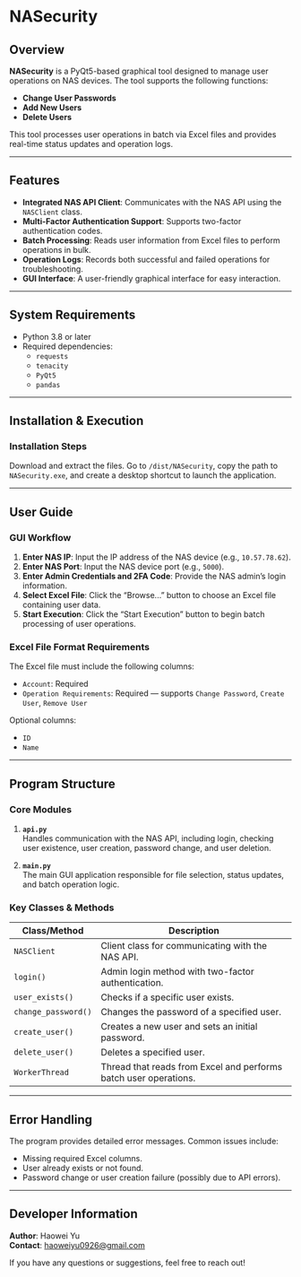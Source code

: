 # NASecurity

## Overview
**NASecurity** is a PyQt5-based graphical tool designed to manage user operations on NAS devices. The tool supports the following functions:
- **Change User Passwords**
- **Add New Users**
- **Delete Users**

This tool processes user operations in batch via Excel files and provides real-time status updates and operation logs.

---

## Features
- **Integrated NAS API Client**: Communicates with the NAS API using the `NASClient` class.
- **Multi-Factor Authentication Support**: Supports two-factor authentication codes.
- **Batch Processing**: Reads user information from Excel files to perform operations in bulk.
- **Operation Logs**: Records both successful and failed operations for troubleshooting.
- **GUI Interface**: A user-friendly graphical interface for easy interaction.

---

## System Requirements
- Python 3.8 or later
- Required dependencies:
  - `requests`
  - `tenacity`
  - `PyQt5`
  - `pandas`

---

## Installation & Execution

### Installation Steps
Download and extract the files. Go to `/dist/NASecurity`, copy the path to `NASecurity.exe`, and create a desktop shortcut to launch the application.

---

## User Guide

### GUI Workflow
1. **Enter NAS IP**: Input the IP address of the NAS device (e.g., `10.57.78.62`).
2. **Enter NAS Port**: Input the NAS device port (e.g., `5000`).
3. **Enter Admin Credentials and 2FA Code**: Provide the NAS admin’s login information.
4. **Select Excel File**: Click the “Browse...” button to choose an Excel file containing user data.
5. **Start Execution**: Click the “Start Execution” button to begin batch processing of user operations.

### Excel File Format Requirements
The Excel file must include the following columns:
- `Account`: Required  
- `Operation Requirements`: Required — supports `Change Password`, `Create User`, `Remove User`

Optional columns:
- `ID`  
- `Name`

---

## Program Structure

### Core Modules
1. **`api.py`**  
   Handles communication with the NAS API, including login, checking user existence, user creation, password change, and user deletion.

2. **`main.py`**  
   The main GUI application responsible for file selection, status updates, and batch operation logic.

### Key Classes & Methods

| Class/Method         | Description                                      |
|----------------------|--------------------------------------------------|
| `NASClient`          | Client class for communicating with the NAS API. |
| `login()`            | Admin login method with two-factor authentication.|
| `user_exists()`      | Checks if a specific user exists.                |
| `change_password()`  | Changes the password of a specified user.        |
| `create_user()`      | Creates a new user and sets an initial password. |
| `delete_user()`      | Deletes a specified user.                        |
| `WorkerThread`       | Thread that reads from Excel and performs batch user operations. |

---

## Error Handling
The program provides detailed error messages. Common issues include:
- Missing required Excel columns.
- User already exists or not found.
- Password change or user creation failure (possibly due to API errors).

---

## Developer Information
**Author**: Haowei Yu  
**Contact**: [haoweiyu0926@gmail.com](mailto:haoweiyu0926@gmail.com)

If you have any questions or suggestions, feel free to reach out!
